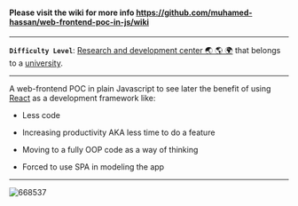 #### Please visit the wiki for more info https://github.com/muhamed-hassan/web-frontend-poc-in-js/wiki

***

**`Difficulty Level`**: [Research and development center 🌏 🌎 🌍](https://en.wikipedia.org/wiki/Research_and_development) that belongs to a [university](https://en.wikipedia.org/wiki/University).

***

A web-frontend POC in plain Javascript to see later the benefit of using [React](https://en.wikipedia.org/wiki/React_(JavaScript_library)) as a development framework like:

* Less code

* Increasing productivity AKA less time to do a feature

* Moving to a fully OOP code as a way of thinking

* Forced to use SPA in modeling the app

***

![668537](https://github.com/muhamed-hassan/web-frontend-poc-in-js/assets/17825804/70f130c4-7df0-445f-b54c-294e02472df1)

